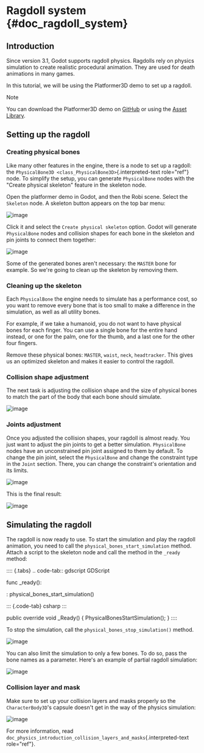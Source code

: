 # Ragdoll system {#doc_ragdoll_system}

## Introduction

Since version 3.1, Godot supports ragdoll physics. Ragdolls rely on
physics simulation to create realistic procedural animation. They are
used for death animations in many games.

In this tutorial, we will be using the Platformer3D demo to set up a
ragdoll.

> [!NOTE]
> You can download the Platformer3D demo on
> [GitHub](https://github.com/godotengine/godot-demo-projects/tree/master/3d/platformer)
> or using the [Asset
> Library](https://godotengine.org/asset-library/asset/2748).

## Setting up the ragdoll

### Creating physical bones

Like many other features in the engine, there is a node to set up a
ragdoll: the `PhysicalBone3D <class_PhysicalBone3D>`{.interpreted-text
role="ref"} node. To simplify the setup, you can generate `PhysicalBone`
nodes with the \"Create physical skeleton\" feature in the skeleton
node.

Open the platformer demo in Godot, and then the Robi scene. Select the
`Skeleton` node. A skeleton button appears on the top bar menu:

![image](img/ragdoll_menu.png)

Click it and select the `Create physical skeleton` option. Godot will
generate `PhysicalBone` nodes and collision shapes for each bone in the
skeleton and pin joints to connect them together:

![image](img/ragdoll_bones.png)

Some of the generated bones aren\'t necessary: the `MASTER` bone for
example. So we\'re going to clean up the skeleton by removing them.

### Cleaning up the skeleton

Each `PhysicalBone` the engine needs to simulate has a performance cost,
so you want to remove every bone that is too small to make a difference
in the simulation, as well as all utility bones.

For example, if we take a humanoid, you do not want to have physical
bones for each finger. You can use a single bone for the entire hand
instead, or one for the palm, one for the thumb, and a last one for the
other four fingers.

Remove these physical bones: `MASTER`, `waist`, `neck`, `headtracker`.
This gives us an optimized skeleton and makes it easier to control the
ragdoll.

### Collision shape adjustment

The next task is adjusting the collision shape and the size of physical
bones to match the part of the body that each bone should simulate.

![image](img/ragdoll_shape_adjust.gif)

### Joints adjustment

Once you adjusted the collision shapes, your ragdoll is almost ready.
You just want to adjust the pin joints to get a better simulation.
`PhysicalBone` nodes have an unconstrained pin joint assigned to them by
default. To change the pin joint, select the `PhysicalBone` and change
the constraint type in the `Joint` section. There, you can change the
constraint\'s orientation and its limits.

![image](img/ragdoll_joint_adjust.gif)

This is the final result:

![image](img/ragdoll_result.png)

## Simulating the ragdoll

The ragdoll is now ready to use. To start the simulation and play the
ragdoll animation, you need to call the
`physical_bones_start_simulation` method. Attach a script to the
skeleton node and call the method in the `_ready` method:

:::: {.tabs}
.. code-tab:: gdscript GDScript

func \_ready():

:   physical_bones_start_simulation()

::: {.code-tab}
csharp
:::

public override void \_Ready() { PhysicalBonesStartSimulation(); }
::::

To stop the simulation, call the `physical_bones_stop_simulation()`
method.

![image](img/ragdoll_sim_stop.gif)

You can also limit the simulation to only a few bones. To do so, pass
the bone names as a parameter. Here\'s an example of partial ragdoll
simulation:

![image](img/%20ragdoll_sim_part.gif)

### Collision layer and mask

Make sure to set up your collision layers and masks properly so the
`CharacterBody3D`\'s capsule doesn\'t get in the way of the physics
simulation:

![image](img/ragdoll_layer.png)

For more information, read
`doc_physics_introduction_collision_layers_and_masks`{.interpreted-text
role="ref"}.
